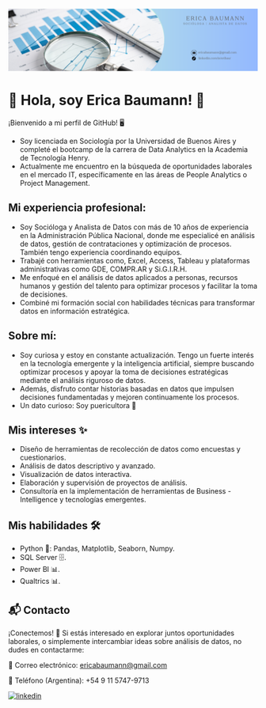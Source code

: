 ![Logo](https://raw.githubusercontent.com/ericabaumann/ericabaumann/a930746e26f733c8ade8c7747249d2dcb8d4c873/Banner%20de%20Linkedin%20Analista%20de%20Datos%20(1).png)
# 🚀 Hola, soy Erica Baumann! 👋



¡Bienvenido a mi perfil de GitHub! 🖥️


- Soy licenciada en Sociología por la Universidad de Buenos Aires y completé el bootcamp de la carrera de Data Analytics en la Academia de Tecnología Henry.
- Actualmente me encuentro en la búsqueda de oportunidades laborales en el mercado IT, específicamente en las áreas de People Analytics o Project Management.


## Mi experiencia profesional:
- Soy Socióloga y Analista de Datos con más de 10 años de experiencia en la Administración Pública Nacional, donde me especialicé en análisis de datos, gestión de contrataciones y optimización de procesos. También tengo experiencia coordinando equipos.
- Trabajé con herramientas como, Excel, Access, Tableau y plataformas administrativas como GDE, COMPR.AR y Si.G.I.R.H.
- Me enfoqué en el análisis de datos aplicados a personas, recursos humanos y gestión del talento para optimizar procesos y facilitar la toma de decisiones.
- Combiné mi formación social con habilidades técnicas para transformar datos en información estratégica.

## Sobre mí:

- Soy curiosa y estoy en constante actualización. Tengo un fuerte interés en la tecnología emergente y la inteligencia artificial, siempre buscando optimizar procesos y apoyar la toma de decisiones estratégicas mediante el análisis riguroso de datos. 
- Además, disfruto contar historias basadas en datos que impulsen decisiones fundamentadas y mejoren continuamente los procesos.
- Un dato curioso: Soy puericultora 👶

## Mis intereses ✨
- Diseño de herramientas de recolección de datos como encuestas y cuestionarios.
- Análisis de datos descriptivo y avanzado.
- Visualización de datos interactiva.
- Elaboración y supervisión de proyectos de análisis.
- Consultoría en la implementación de herramientas de Business - Intelligence y tecnologías emergentes.

## Mis habilidades 🛠️

- Python 🐍: Pandas, Matplotlib, Seaborn, Numpy.
- SQL Server 🗄️.
- Power BI 📊.
- Qualtrics 📊.

## 📬 Contacto
¡Conectemos! 🚀
Si estás interesado en explorar juntos oportunidades laborales, o simplemente intercambiar ideas sobre análisis de datos, no dudes en contactarme:

📧 Correo electrónico: ericabaumann@gmail.com

📱 Teléfono (Argentina): +54 9 11 5747-9713

[![linkedin](https://img.shields.io/badge/linkedin-0A66C2?style=for-the-badge&logo=linkedin&logoColor=white)](https://www.linkedin.com/in/eribau/) 
